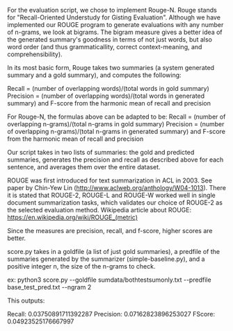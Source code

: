 For the evaluation script, we chose to implement Rouge-N. Rouge stands for "Recall-Oriented Understudy for Gisting Evaluation". Although we have implemented our ROUGE program to generate evaluations with any number of n-grams, we look at bigrams. The bigram measure gives a better idea of the generated summary's goodness in terms of not just words, but also word order (and thus grammaticallity, correct context-meaning, and comprehensibility).

In its most basic form, Rouge takes two summaries (a system generated summary and a gold summary), and computes the following:

Recall = (number of overlapping words)/(total words in gold summary)
Precision = (number of overlapping words)/(total words in generated summary)
and F-score from the harmonic mean of recall and precision

For Rouge-N, the formulas above can be adapted to be:
Recall = (number of overlapping n-grams)/(total n-grams in gold summary)
Precision = (number of overlapping n-grams)/(total n-grams in generated summary)
and F-score from the harmonic mean of recall and precision

Our script takes in two lists of summaries: the gold and predicted summaries, generates the precision and recall as described above for each sentence, and averages them over the entire dataset.

ROUGE was first introduced for text summarization in ACL in 2003.
See paper by Chin-Yew Lin (http://www.aclweb.org/anthology/W04-1013). There it is stated that ROUGE-2, ROUGE-L and ROUGE-W worked well in single document summarization tasks, which validates our choice of ROUGE-2 as the selected evaluation method.
Wikipedia article about ROUGE: https://en.wikipedia.org/wiki/ROUGE_(metric)

Since the measures are precision, recall, and f-score, higher scores are better.

score.py takes in a goldfile (a list of just gold summaries), a predfile of the summaries generated by the summarizer (simple-baseline.py), and a positive integer n, the size of the n-grams to check.

ex: python3 score.py --goldfile sumdata/bothtestsumonly.txt --predfile base_test_pred.txt --ngram 2

This outputs:

Recall: 0.03750891711392287
Precision: 0.07162823896253027
FScore: 0.04923525176667997
